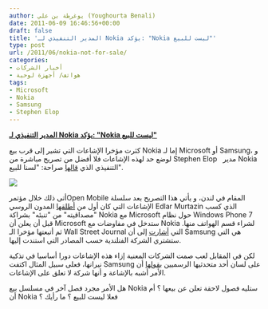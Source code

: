 ```yaml
---
author: يوغرطة بن علي (Youghourta Benali)
date: 2011-06-09 16:46:56+00:00
draft: false
title: 'المدير التنفيذي لـ Nokia يؤكد: "Nokia ليست للبيع"'
type: post
url: /2011/06/nokia-not-for-sale/
categories:
- أخبار الشركات
- هواتف/ أجهزة لوحية
tags:
- Microsoft
- Nokia
- Samsung
- Stephen Elop
---
```


[**المدير التنفيذي لـ Nokia يؤكد: "Nokia ليست للبيع"**](http://www.it-scoop.com/2011/06/nokia-not-for-sale/)


كثرت مؤخرا الإشاعات التي تشير إلى قرب بيع Nokia إما لـ Microsoft أو Samsung، و لوضع حد لهذه الإشاعات فلا أفضل من تصريح مباشرة من Stephen Elop   مدير Nokia التنفيذي الذي [قالها](http://www.pcmag.com/article2/0,2817,2386653,00.asp) صراحة: "لسنا للبيع".


[![](http://www.it-scoop.com/wp-content/uploads/2011/06/Nokia-logo.jpg)
](http://www.it-scoop.com/2011/06/nokia-not-for-sale/)


أتى ذلك خلال مؤتمرOpen Mobile المقام في لندن، و يأتي هذا التصريح بعد سلسلة الإشاعات التي كان أول من [أطلقها](http://www.engadget.com/2011/05/16/eldar-murtazin-microsoft-will-enter-negotiations-to-buy-nokias/) المدون الروسي Edlar Murtazin الذي كسب "مصداقيته" من "تنبئه" بشراكة Nokia مع Microsoft حول نظام Windows Phone 7 قبل أن يعلن أن Microsoft ستدخل في مفاوضات مع Nokia لشراء قسم الهواتف منها. ثم أتبعتها مؤخرا الـ Wall Street Journal التي [أشارت](http://blogs.wsj.com/marketbeat/2011/06/08/nokia-samsung-combo-smells-fishy/) إلى أن Samsung هي التي ستشتري الشركة الفنلندية حسب المصادر التي استندت إليها.

لكن في المقابل لعب صمت الشركات المعنية إزاء هذه الإشاعات دورا أساسيا في تذكية نيرانها، فعلى سبيل المثال اكتفت Samsung على لسان أحد متحدثيها الرسميين ب[قولها](http://online.wsj.com/article/BT-CO-20110608-706480.html) أن الأمر أشبه بالإشاعة و أنها شركة لا تعلق على الإشاعات.

هل الأمر مجرد فصل آخر في مسلسل بيع Nokia ستليه فصول لاحقة تعلن عن بيعها ؟ أم أن Nokia فعلا ليست للبيع ؟ ما رأيك ؟
